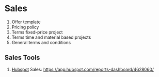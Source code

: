 # Sales

1. Offer template 
2. Pricing policy
3. Terms fixed-price project
4. Terms time and material based projects
5. General terms and conditions 

## Sales Tools

1. [Hubspot](communication_and_tools/hubspot.md) Sales: https://app.hubspot.com/reports-dashboard/4628060/